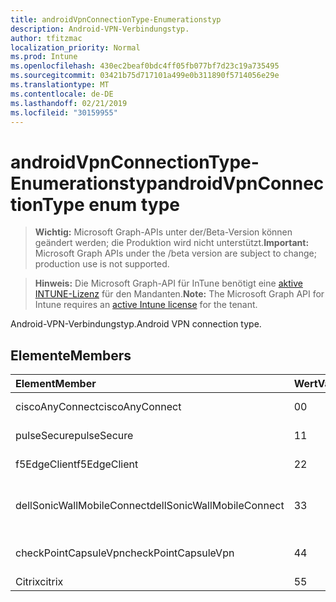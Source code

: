 ```yaml
---
title: androidVpnConnectionType-Enumerationstyp
description: Android-VPN-Verbindungstyp.
author: tfitzmac
localization_priority: Normal
ms.prod: Intune
ms.openlocfilehash: 430ec2beaf0bdc4ff05fb077bf7d23c19a735495
ms.sourcegitcommit: 03421b75d717101a499e0b311890f5714056e29e
ms.translationtype: MT
ms.contentlocale: de-DE
ms.lasthandoff: 02/21/2019
ms.locfileid: "30159955"
---
```

# <a name="androidvpnconnectiontype-enum-type"></a><span data-ttu-id="6d5d5-103">androidVpnConnectionType-Enumerationstyp</span><span class="sxs-lookup"><span data-stu-id="6d5d5-103">androidVpnConnectionType enum type</span></span>

> <span data-ttu-id="6d5d5-104">**Wichtig:** Microsoft Graph-APIs unter der/Beta-Version können geändert werden; die Produktion wird nicht unterstützt.</span><span class="sxs-lookup"><span data-stu-id="6d5d5-104">**Important:** Microsoft Graph APIs under the /beta version are subject to change; production use is not supported.</span></span>

> <span data-ttu-id="6d5d5-105">**Hinweis:** Die Microsoft Graph-API für InTune benötigt eine [aktive INTUNE-Lizenz](https://go.microsoft.com/fwlink/?linkid=839381) für den Mandanten.</span><span class="sxs-lookup"><span data-stu-id="6d5d5-105">**Note:** The Microsoft Graph API for Intune requires an [active Intune license](https://go.microsoft.com/fwlink/?linkid=839381) for the tenant.</span></span>

<span data-ttu-id="6d5d5-106">Android-VPN-Verbindungstyp.</span><span class="sxs-lookup"><span data-stu-id="6d5d5-106">Android VPN connection type.</span></span>

## <a name="members"></a><span data-ttu-id="6d5d5-107">Elemente</span><span class="sxs-lookup"><span data-stu-id="6d5d5-107">Members</span></span>
|<span data-ttu-id="6d5d5-108">Element</span><span class="sxs-lookup"><span data-stu-id="6d5d5-108">Member</span></span>|<span data-ttu-id="6d5d5-109">Wert</span><span class="sxs-lookup"><span data-stu-id="6d5d5-109">Value</span></span>|<span data-ttu-id="6d5d5-110">Beschreibung</span><span class="sxs-lookup"><span data-stu-id="6d5d5-110">Description</span></span>|
|:---|:---|:---|
|<span data-ttu-id="6d5d5-111">ciscoAnyConnect</span><span class="sxs-lookup"><span data-stu-id="6d5d5-111">ciscoAnyConnect</span></span>|<span data-ttu-id="6d5d5-112">0</span><span class="sxs-lookup"><span data-stu-id="6d5d5-112">0</span></span>|<span data-ttu-id="6d5d5-113">Cisco AnyConnect.</span><span class="sxs-lookup"><span data-stu-id="6d5d5-113">Cisco AnyConnect.</span></span>|
|<span data-ttu-id="6d5d5-114">pulseSecure</span><span class="sxs-lookup"><span data-stu-id="6d5d5-114">pulseSecure</span></span>|<span data-ttu-id="6d5d5-115">1</span><span class="sxs-lookup"><span data-stu-id="6d5d5-115">1</span></span>|<span data-ttu-id="6d5d5-116">Impuls sicher.</span><span class="sxs-lookup"><span data-stu-id="6d5d5-116">Pulse Secure.</span></span>|
|<span data-ttu-id="6d5d5-117">f5EdgeClient</span><span class="sxs-lookup"><span data-stu-id="6d5d5-117">f5EdgeClient</span></span>|<span data-ttu-id="6d5d5-118">2</span><span class="sxs-lookup"><span data-stu-id="6d5d5-118">2</span></span>|<span data-ttu-id="6d5d5-119">F5-Edge-Client.</span><span class="sxs-lookup"><span data-stu-id="6d5d5-119">F5 Edge Client.</span></span>|
|<span data-ttu-id="6d5d5-120">dellSonicWallMobileConnect</span><span class="sxs-lookup"><span data-stu-id="6d5d5-120">dellSonicWallMobileConnect</span></span>|<span data-ttu-id="6d5d5-121">3</span><span class="sxs-lookup"><span data-stu-id="6d5d5-121">3</span></span>|<span data-ttu-id="6d5d5-122">Dell SonicWALL Mobile-Verbindung.</span><span class="sxs-lookup"><span data-stu-id="6d5d5-122">Dell SonicWALL Mobile Connection.</span></span>|
|<span data-ttu-id="6d5d5-123">checkPointCapsuleVpn</span><span class="sxs-lookup"><span data-stu-id="6d5d5-123">checkPointCapsuleVpn</span></span>|<span data-ttu-id="6d5d5-124">4</span><span class="sxs-lookup"><span data-stu-id="6d5d5-124">4</span></span>|<span data-ttu-id="6d5d5-125">Überprüfen Sie Point Kapsel VPN.</span><span class="sxs-lookup"><span data-stu-id="6d5d5-125">Check Point Capsule VPN.</span></span>|
|<span data-ttu-id="6d5d5-126">Citrix</span><span class="sxs-lookup"><span data-stu-id="6d5d5-126">citrix</span></span>|<span data-ttu-id="6d5d5-127">5</span><span class="sxs-lookup"><span data-stu-id="6d5d5-127">5</span></span>|<span data-ttu-id="6d5d5-128">Citrix</span><span class="sxs-lookup"><span data-stu-id="6d5d5-128">Citrix</span></span>|




